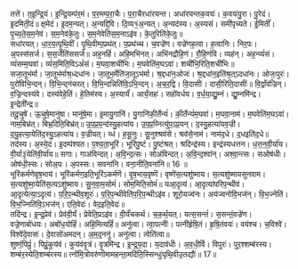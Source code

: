 

  
तत्ते॑। त॒इ॒न्द्रि॒यं। इ॒न्द्रि॒यम्प॑र॒मं। प॒र॒मम्प॒रा॒चैः। प॒रा॒चैरधा॑रयन्त। अधा॑रयन्तक॒वयः॑। क॒वयः॑पु॒रा। पु॒रेदं। इ॒दमिती॒दं॥ क्ष॒मेदं। इ॒दम॒न्यत्। अ॒न्यद्दि॒वि। दि॒व्य१॒॑अ॒न्यत्। अ॒न्यद॑स्य। अ॒स्यसं। समी॑पृच्यते। ई॒मितीं॑। पृ॒च्य॒ते॒स॒म॒नेव॑। स॒म॒नेव॑के॒तुः। स॒म॒नेवेति॑स॒म॒नाऽइ॑व। के॒तुरिति॑के॒तुः॥  
सधा॑रयत्। धा॒र॒य॒त्पृ॒थि॒वीं। पृ॒थि॒वीम्प॒प्रथ॑त्। प॒प्रथ॑च्च। च॒वज्रे॑ण। वज्रे॑णह॒त्वा। ह॒त्वानिः। निर॒पः। अ॒पस्स॑सर्ज। स॒स॒र्जेति॑ससर्ज॥ अह्॒नहिं॑। अहि॒मभि॑नत्। अभि॑नद्रौहि॒णं। रौ॒हि॒णंवि। व्यह॑न्। अह॒न्व्यं॑सं। व्यं॑सम्म॒घवा॑। व्यं॑स॒मिति॒विऽअं॑सं। म॒घवा॒शची॑भिः। म॒घवेति॑म॒घऽवा॑। शची॑भि॒रिति॒शची॑भिः॥  
सजा॒तूभ॑र्मा। जा॒तूभ॑र्माश्र॒ध्दधा॑नः। जा॒तूभ॒र्मेति॑जा॒तूऽभ॑र्मा। श्र॒द्दधा॑न॒ओजः॑। श्र॒द्दधा॑न॒इति॑श्र॒त्ऽदधा॑नः। ओजः॒पुरः॑। पुरो॑विभि॒न्दन्। वि॒भि॒न्द्न॑चरत्। वि॒भि॒न्दन्निति॑वि॒ऽभि॒न्दन्। अ॒च॒र॒द्वि। वि॒दासीः॑। दासी॒रिति॒दासीः॑॥ वि॒द्वाँव॑ज्रिन्। व॒ज्रि॒न्दस्य॑वे। दस्य॑वेहे॒तिं। हे॒तिम॑स्य। अ॒स्यार्यं॑। आर्यं॒सहः॑। सहो॑वर्धय। व॒र्ध॒या॒द्यु॒म्नं। द्यु॒म्नमि॑न्द्र। इ॒न्द्रेती॑न्द्र॥  
तदू॒चुषे॑। ऊ॒चुषे॒मानु॑षा। मानु॑षे॒मा। इ॒मायु॒गानि॑। यु॒गानि॑की॒र्तेन्यं॑। की॒र्तेन्यं॑म॒घवा॑। म॒घवा॒नाम॑। म॒घवेति॑म॒घऽवा॑। नाम॒बिभ्र॑त्। बिभ्र॒दिति॒बिभ्र॑त्॥ उ॒प॒प्र॒य॒न्द॑स्यु॒हत्या॑य। उ॒प॒प्र॒य्नित्यु॑प॒ऽप्र॒यन्। द॒स्यु॒हत्या॑यव॒ज्री। द॒यु॒हत्या॒येति॑द॒स्यु॒ऽहत्या॑य। व॒ज्रीयत्। य्ध॑। ह॒सू॒नुः। सू॒नुश्श्रव॑से। श्रव॑से॒नाम॑। नाम॑द॒धे। द॒धइति॑द॒धे॥  
तद॑स्य। अ॒स्ये॒दं। इ॒दम्प॑श्यत। प॒श्य॒ता॒भूरि॑। भूरि॑पु॒ष्टं। पु॒ष्टंश्रत्। श्रदिन्द्र॑स्य। इन्द्र॑स्यधत्तन। ध॒त्त॒न॒वी॒र्या॑य। वी॒र्या३॒॑येति॑वी॒र्या॑य॥ सगाः। गाअ॑विन्दत्। अ॒वि॒न्द॒त्सः। सोअ॑विन्दत्। अ॒वि॒न्द॒श्वा॑न्। अश्वा॒न्त्सः। सओष॑धीः। ओष॑धी॒स्सः। सोअ॒पः। अ॒पस्सः। सवना॑नि। वना॒नीति॒वना॑नि॥ 16 ॥  
भूरि॑कर्मणेवृष॒भाय॑। भूरि॑कर्मण॒इति॒भूरि॑ऽकर्मणॆ। वृ॒ष॒भाय॒वृष्णॆ॑। वृष्णे॑स॒त्यशु॑ष्माय। स॒त्यशु॑ष्मायसुनवाम। स॒त्यशु॑ष्मा॒येति॑स॒त्यऽशु॑ष्माय। सु॒न॒वा॒म॒सोमं॑। सोम॒मिति॒सोमं॑॥ यआ॒दृत्य॑। आ॒दृत्या॑परिप॒न्थीव॑। आ॒दृत्येत्या॒ऽदृत्य॑। प॒रि॒प॒न्थीव॒शूरः॑। प॒रि॒प॒न्थीवेति॑प॒रि॒प॒न्थीऽइ॑व। शूरो॒यज्व॑नः। अय॑ज्वनोवि॒भज॑न्। वि॒भ॒ज्नेति॑। वि॒भ॒ज्निति॑वि॒ऽभज॑न्। एति॒वेदः॑। वेद॒इति॒वेदः॑॥  
तदि॑न्द्र। इ॒न्द्र॒प्रेव॑। प्रेव॑वी॒र्यं। प्रेवेति॒प्रऽइ॑व। वी॒र्यं॑चकर्थ। च॒क॒र्थ॒यत्। यत्स॒सन्तं॑। स॒सन्तं॒वज्रे॑ण। वज्रे॒णाबो॑धयः। अबो॑ध॒योहिं॑। अहि॒मित्यहिं॑॥ अनु॑त्वा। त्वा॒पत्नीः॑। पत्नी॑र्हृषि॒तं। हृ॒षि॒तंवयः॑। वय॑श्च। च॒विश्वे॑। विश्वे॑दे॒वासः॑। दे॒वासो॑अमदन्। अ॒म॒द्॒ननु॑। अनु॑त्वा। त्वेति॑त्वा॥  
शुष्णं॒पिप्रुं॑। पिप्रुं॒कुय॑वं। कुय॑वंवृ॒त्रं। वृ॒त्रमि॑न्द्र। इ॒न्द्र॒य॒दा। य॒दाव॑धीः। अ॒व॒धी॒र्वि। विपुरः॑। पुर॒श्शम्ब॑रस्य। शम्ब॑र॒स्येति॒शम्ब॑रस्य॥ त्नो॑मि॒त्रोवरु॑णॊमामहन्ता॒मदि॑ति॒स्सिन्धुः॑पृथि॒वीउ॒तद्यौः॑॥ 17॥  
